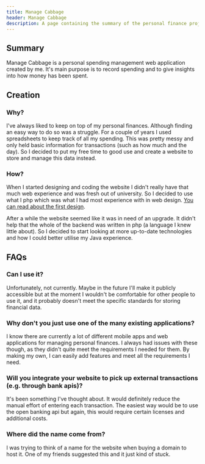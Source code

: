 ```yaml
---
title: Manage Cabbage
header: Manage Cabbage
description: A page containing the summary of the personal finance project named Manage Cabbage
---
```

## Summary

Manage Cabbage is a personal spending management web application created by me. It's main purpose is to record spending 
and to give insights into how money has been spent.


<div id="doc-menu-area"> </div>

## Creation
### Why?
I've always liked to keep on top of my personal finances. Although finding an easy way 
to do so was a struggle. For a couple of years I used spreadsheets to keep track of all my 
spending. This was pretty messy and only held basic information for transactions 
(such as how much and the day). So I decided to put my free time to good use and create a website
to store and manage this data instead.

### How?
When I started designing and coding the website I didn't really have that much web 
experience and was fresh out of university. So I decided to use what I php which was what
I had most experience with in web design. [You can read about the 
first design](manageCabbage/manageCabbageOld.html).

After a while the website seemed like it was in need of an upgrade. It didn't help 
that the whole of the backend was written in php (a language I knew little about). 
So I decided to start looking at more up-to-date technologies and how I could better 
utilise my Java experience.


## FAQs

### Can I use it?
Unfortunately, not currently. Maybe in the future I'll make it publicly accessible but at 
the moment I wouldn't be comfortable for other people to use it, and it probably doesn't
meet the specific standards for storing financial data.

### Why don't you just use one of the many existing applications?
I know there are currently a lot of different mobile apps and web applications for
managing personal finances. I always had issues with these though, as they didn't quite 
meet the requirements I needed for them. By making my own, I can easily add features
and meet all the requirements I need.

### Will you integrate your website to pick up external transactions (e.g. through bank apis)?
It's been something I've thought about. It would definitely reduce the manual effort of
entering each transaction. The easiest way would be to use the open banking api but again,
this would require certain licenses and additional costs. 

### Where did the name come from?
I was trying to think of a name for the website when buying a domain to host it. 
One of my friends suggested this and it just kind of stuck.